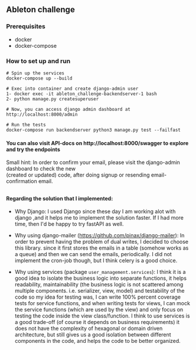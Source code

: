 ## Ableton challenge

### Prerequisites
  - docker
  - docker-compose


### How to set up and run
```shell
# Spin up the services
docker-compose up --build

# Exec into container and create django-admin user
1- docker exec -it ableton_challenge-backendserver-1 bash
2- python manage.py createsuperuser

# Now, you can access django admin dashboard at http://localhost:8000/admin
```

```shell
# Run the tests
docker-compose run backendserver python3 manage.py test --failfast
```

#### You can also visit API-docs on http://localhost:8000/swagger to explore and try the endpoints
Small hint: In order to confirm your email, please visit the django-admin dashboard to check the new <br>
(created or updated) code, after doing signup or resending email-confirmation email.

##
#### Regarding the solution that I implemented:
- Why Django: I used Django since these day I am working alot with django ,and it helps me to implement the solution faster.
If I had more time, then I'd be happy to try fastAPI as well.

- Why using django-mailer (https://github.com/pinax/django-mailer): In order to prevent having the problem of dual
writes, I decided to choose this library. since it first stores the emails in a table (somehow works as a queue)
and then we can send the emails, periodically. I did not implement the cron-job though, but I think celery is a
good choice.
- Why using services (package `user_management.services`): I think it is a good idea to isolate the business
logic into separate functions, it helps readability, maintainability
(the business logic is not scattered among multiple components. i.e. serializer, view, model) and testability of the code
so my idea for testing was, I can write 100% percent coverage tests for service functions, and when writing tests
for views, I can mock the service functions (which are used by the view) and only focus on testing the code inside
the view class/function. I think to use services is a good trade-off (of course it depends on business requirements)
it does not have the complexity of hexagonal or domain driven architecture, but still gives us a good isolation between
different components in the code, and helps the code to be better organized.
